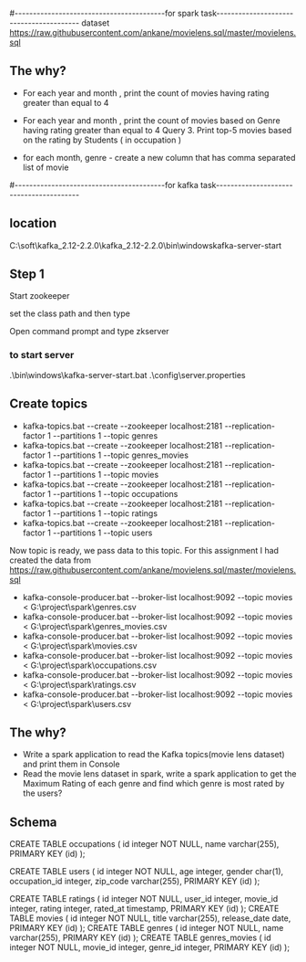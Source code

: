 #-----------------------------------------for spark task----------------------------------------
dataset
 https://raw.githubusercontent.com/ankane/movielens.sql/master/movielens.sql 
 
## The why?


-   For each year and month , print the count of movies having rating greater than equal to 4

-  For each year and month , print the count of movies based on Genre having rating greater than equal to 4 Query 3. Print top-5 movies based on the rating by Students ( in occupation )

-  for each month, genre - create a new column that has comma separated list of movie

#-----------------------------------------for kafka task----------------------------------------
## location 
C:\soft\kafka_2.12-2.2.0\kafka_2.12-2.2.0\bin\windowskafka-server-start

## Step 1 

Start zookeeper 

set the class path and then type 

Open command prompt and type zkserver



### to start server

.\bin\windows\kafka-server-start.bat .\config\server.properties

## Create topics 

- kafka-topics.bat --create --zookeeper localhost:2181 --replication-factor 1 --partitions 1 --topic genres
- kafka-topics.bat --create --zookeeper localhost:2181 --replication-factor 1 --partitions 1 --topic genres_movies
- kafka-topics.bat --create --zookeeper localhost:2181 --replication-factor 1 --partitions 1 --topic movies
- kafka-topics.bat --create --zookeeper localhost:2181 --replication-factor 1 --partitions 1 --topic occupations
- kafka-topics.bat --create --zookeeper localhost:2181 --replication-factor 1 --partitions 1 --topic ratings
- kafka-topics.bat --create --zookeeper localhost:2181 --replication-factor 1 --partitions 1 --topic users

Now topic is ready, we pass data to this topic. For this assignment I had created the data from
 https://raw.githubusercontent.com/ankane/movielens.sql/master/movielens.sql 
 
- kafka-console-producer.bat --broker-list localhost:9092 --topic movies < G:\project\spark\genres.csv
- kafka-console-producer.bat --broker-list localhost:9092 --topic movies < G:\project\spark\genres_movies.csv
- kafka-console-producer.bat --broker-list localhost:9092 --topic movies < G:\project\spark\movies.csv
- kafka-console-producer.bat --broker-list localhost:9092 --topic movies < G:\project\spark\occupations.csv
- kafka-console-producer.bat --broker-list localhost:9092 --topic movies < G:\project\spark\ratings.csv
- kafka-console-producer.bat --broker-list localhost:9092 --topic movies < G:\project\spark\users.csv
 
## The why?

- Write a spark application to read the Kafka topics(movie lens dataset) and print them in Console
- Read the movie lens dataset in spark, write a spark application to get the Maximum Rating of each genre and find which genre is most rated by the users?


## Schema


CREATE TABLE occupations (
  id integer NOT NULL,
  name varchar(255),
  PRIMARY KEY (id)
);

CREATE TABLE users (
  id integer NOT NULL,
  age integer,
  gender char(1),
  occupation_id integer,
  zip_code varchar(255),
  PRIMARY KEY (id)
);

CREATE TABLE ratings (
  id integer NOT NULL,
  user_id integer,
  movie_id integer,
  rating integer,
  rated_at timestamp,
  PRIMARY KEY (id)
);
CREATE TABLE movies (
  id integer NOT NULL,
  title varchar(255),
  release_date date,
  PRIMARY KEY (id)
);
CREATE TABLE genres (
  id integer NOT NULL,
  name varchar(255),
  PRIMARY KEY (id)
);
CREATE TABLE genres_movies (
  id integer NOT NULL,
  movie_id integer,
  genre_id integer,
  PRIMARY KEY (id)
);

